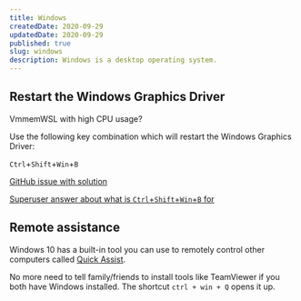 ```yaml
---
title: Windows
createdDate: 2020-09-29
updatedDate: 2020-09-29
published: true
slug: windows
description: Windows is a desktop operating system.
---
```


## Restart the Windows Graphics Driver

VmmemWSL with high CPU usage?

Use the following key combination which will restart the Windows
Graphics Driver:

`Ctrl`+`Shift`+`Win`+`B`

[GitHub issue with solution]

[Superuser answer about what is `Ctrl`+`Shift`+`Win`+`B` for]

<!-- Links -->

[github issue with solution]:
	https://github.com/microsoft/WSL/issues/6982#issuecomment-874494132
[superuser answer about what is `ctrl`+`shift`+`win`+`b` for]:
	https://superuser.com/a/1145620/193757

## Remote assistance

Windows 10 has a built-in tool you can use to remotely control other
computers called
[Quick Assist](https://support.microsoft.com/en-gb/windows/solve-pc-problems-over-a-remote-connection-b077e31a-16f4-2529-1a47-21f6a9040bf3).

No more need to tell family/friends to install tools like TeamViewer
if you both have Windows installed. The shortcut `ctrl + win + Q`
opens it up.
